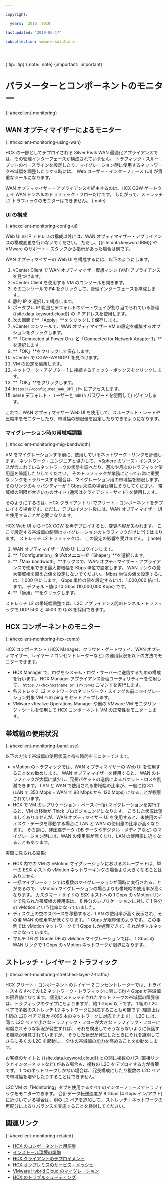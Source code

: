 ```yaml
---

copyright:

  years:  2016, 2019

lastupdated: "2019-06-17"

subcollection: vmware-solutions


---
```


{:tip: .tip}
{:note: .note}
{:important: .important}

# パラメーターとコンポーネントのモニター
{: #hcxclient-monitoring}

## WAN オプティマイザーによるモニター
{: #hcxclient-monitoring-using-wan}

HCX の一部としてデプロイされる Silver Peak WAN 最適化アプライアンスでは、その管理インターフェースが構成されていません。 トラフィック・スループットのベースラインを設定したり、マイグレーション時に使用するネットワーク帯域幅を調整したりする時には、
Web ユーザー・インターフェース (UI) が貴重なツールになります。

WAN オプティマイザー・アプライアンスを経由するのは、HCX CGW ゲートウェイ WAN トンネルのトラフィック・フローだけです。 したがって、ストレッチ L2 トラフィックのモニターはできません。
{:note}

### UI の構成
{: #hcxclient-monitoring-config-ui}

Web UI の IP アドレスの構成以外には、WAN オプティマイザー・アプライアンスの構成変更を行わないでください。
ただし、{{site.data.keyword.IBM}} や VMware のサポート・スタッフから指示があった場合は別です。

WAN オプティマイザーの Web UI を構成するには、以下のようにします。

1. vCenter Client で WAN オプティマイザー仮想マシン (VM) アプライアンスを見つけます。
2. vCenter Client を使用する VM のコンソールを開きます。
3. そのコンソールで **F4** をクリックして、管理インターフェースを構成します。
4. 静的 IP を選択して構成します。
5. ポータブル IP 範囲とデフォルトのゲートウェイが割り当てられている管理 {{site.data.keyword.cloud}} の IP アドレスを使用します。
6. 次の画面で**「Apply」**をクリックして保存します。
7. vCenter コンソールで、WAN オプティマイザー VM の設定を編集するオプションをクリックします。
8. **「Connected at Power On」**と**「Connected for Network Adapter 1」**を選択します。
9. **「OK」**をクリックして保存します。
10. vCenter で CGW-<xxx>-WANOPT を見つけます。
11. VM の設定を編集します。
12. ネットワーク・アダプター 1 に接続するチェック・ボックスをクリックします。
13. **「OK」**をクリックします。
14. `https://<configured_WAN_OPT_IP>` にアクセスします。
15. `admin` デフォルト・ユーザーと `admin` パスワードを使用してログインします。

これで、WAN オプティマイザー Web UI を使用して、スループット・レートや圧縮率をモニターしたり、帯域幅の制限値を設定したりできるようになります。

### マイグレーション時の帯域幅調整
{: #hcxclient-monitoring-mig-bandwidth}

VM をマイグレーションする前に、使用しているネットワーク・リンクを評価します。 ネットワーク・エンジニアと協力して、
vSphere のソース・インスタンスが含まれているネットワークの状態を調べたり、週次や月次のトラフィック使用量を確認したりしてください。 そのトラフィックが業務にとって非常に重要なリンクをトラバースする場合は、マイグレーション用の帯域幅を制限します。
そのリンクのキャパシティーが 1 Gbps 未満の場合は特にそうしてください。 帯域幅の制限が大きい方のサイド (通常はクライアント・サイド) を使用します。

そのようにするのは、HCX クライアント UI でフリート・コンポーネントをデプロイする場合です。ただし、デプロイメント後には、WAN オプティマイザー UI を使用することが必要になります。

HCX Web UI から HCX CGW を再デプロイすると、変更内容が失われます。 ここで設定する帯域幅の制限はマイグレーションのトラフィックだけに当てはまります。 ストレッチ L2 トラフィックは、
この設定の影響を受けません。
{:note}

1. WAN オプティマイザー Web UI にログインします。
2. **「Configuration」**タブのメニューで**「Shaper」**を選択します。
3. **「Max bandwidth」**ボックスで、WAN オプティマイザー・アプライアンスで使用できる最大帯域幅を Kbps 単位で設定します。 WAN リンクの最大帯域幅を超えた値を設定しないでください。 Mbps 単位の値を設定するには、1,000 倍にします。 Gbps 単位の値を設定するには、1,000,000 倍にします。 デフォルト値は 10 Gbps (10,000,000 Kbps) です。
4. **「適用」**をクリックします。

ストレッチ L2 の帯域幅調整では、L2C アプライアンス間のトンネル・トラフィックで UDP 500 と 4500 の QoS を採用できます。

## HCX コンポーネントのモニター
{: #hcxclient-monitoring-hcx-comp}

HCX コンポーネント (HCX Manager、クラウド・ゲートウェイ、WAN オプティマイザー、レイヤー 2 コンセントレーターなど) の運用状況を以下の方法でモニターできます。

- HCX Manager で、ログをシステム・ログ・サーバーに送信するための構成を行います。 HCX Manager アプライアンス管理ユーティリティーを使用して、
`https://<hcxhostname or IP>:9443` コマンドを実行します。
- 各ストレッチ L2 ネットワークのネットワーク・スイングの前にマイグレーション対象 VM への ping をセットアップします。
- VMware vRealize Operations Manager や他の VMware VM モニタリング・ツールを使用して HCX コンポーネント VM の正常性をモニターします。

## 帯域幅の使用状況
{: #hcxclient-monitoring-band-use}

以下の方法で帯域幅の使用状況と待ち時間をモニターできます。

- vMotion のトラフィックでは、WAN オプティマイザーの Web UI を使用することをお勧めします。 WAN オプティマイザーを使用すると、
WAN のトラフィックが大幅に減少し、冗長パケットの送信によるパケット・ロスを削減できます。 LAN と WAN で使用される帯域幅の比率が、一般に約 3:1 (LAN で 350 Mbps = WAN で 90 Mbps から 120 Mbps) になることが観察されています。
- HCX で VM のレプリケーション・ベース (一括) マイグレーションを実行すると、VM の移動が Thick プロビジョニングになります。 こうした状況は望ましくありませんが、WAN オプティマイザー UI を使用すると、未使用のディスク・データを移動する場合に LAN と WAN の使用量の比率が高くなります。 その逆に、非圧縮データ (DB データやデジタル・メディアなど) のマイグレーション時には、WAN の使用率が高くなり、LAN の使用率に近くなることもあります。

実際に見られる結果:
- HCX 内での VM の vMotion マイグレーションにおけるスループットは、単一の ESXi ホストの vMotion ネットワーキングの場合より大きくなることはありません。
- 一括マイグレーションでは複数のマイグレーションが同時に実行されることがあるので、
vMotion マイグレーションの場合よりも帯域幅の使用率が高くなります。 カスタマー・サイドの ESX ホストへの 1 Gbps の vMotion リンクで見られた帯域幅の使用率は、
8 件分のレプリケーションに対して 1 件分の vMotion という比率になっていました。
- ディスク上の空のスペースを移動すると、LAN の使用率が高く表示され、その後 WAN の使用率が低くなります。 1 Gbps が限界値のようです。 この事例では vMotion ネットワークで 1 Gbps しか処理できず、それがボトルネックになっています。
- マルチ TB の Oracle DB の vMotion マイグレーションでは、 1 Gbps の WAN リンクで 1 Gbps の vMotion ネットワークが限界になります。

## ストレッチ・レイヤー 2 トラフィック
{: #hcxclient-monitoring-stretched-layer-2-traffic}

HCX フリート・コンポーネントのレイヤー 2 コンセントレーターでは、トラバースするすべての L2 ネットワーク・トラフィックに関して約 4 Gbps が帯域幅の限界値になります。 個別にストレッチされたネットワークの帯域幅の限界値は、トラフィックのタイプにもよりますが、約 1 Gbps 以下です。 1 組の L2C ペアで多数のストレッチ L2 ネットワークに対応することも可能です (理論上は 1 組の L2C ペアで最大 4096 本のネットワークに対応できます)。 L2C には、同じ L2C ペアで小さなトラフィック・フローが大きなトラフィック・フローに邪魔されそうな状況が発生すれば、
それを検出してそうならないように保護する機能が用意されていますが、
そうした状況が発生したときにそれを識別してさらに多くの L2C を起動し、
全体の帯域幅の能力を高めることをお勧めします。

お客様のサイトと {{site.data.keyword.cloud}} との間に複数のパス (直接リンクとインターネットなど) がある場合も、複数の L2C をデプロイする方が得策です。 1 つのネットワークしかない場合は、冗長構成にしたり複数の L2C ペアで帯域幅を増やしたりすることはできません。

L2C VM の「Monitoring」タブを使用するすべてのインターフェースでトラフィックをモニターできます。 合計データ転送速度が 8 Gbps (4 Gbps イン/アウト) に近づいている場合は、別の L2 ペアを追加して、
ストレッチ・ネットワークの再配分によるリバランスを実施することを検討してください。

## 関連リンク
{: #hcxclient-monitoring-related}

* [HCX のコンポーネントと用語集](/docs/services/vmwaresolutions/services?topic=vmware-solutions-hcxclient-components)
* [インストール環境の準備](/docs/services/vmwaresolutions/services?topic=vmware-solutions-hcxclient-planning-prep-install)
* [HCX クライアントのデプロイメント](/docs/services/vmwaresolutions/services?topic=vmware-solutions-hcxclient-vcs-client-deployment)
* [HCX オンプレミスのサービス・メッシュ](/docs/services/vmwaresolutions/services?topic=vmware-solutions-hcxclient-vcs-mesh-deployment)
* [VMware Hybrid Cloud のマイグレーション](/docs/services/vmwaresolutions/services?topic=vmware-solutions-hcxclient-migrations)
* [HCX のトラブルシューティング](/docs/services/vmwaresolutions/services?topic=vmware-solutions-hcxclient-troubleshooting)
